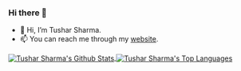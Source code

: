 ### Hi there 👋

- 👋 Hi, I’m Tushar Sharma.
- 📫 You can reach me through my [website](https://randomwits.com//).

<a target=_blank href="https://github.com/tushar-sharma">
  <img align="center" alt="Tushar Sharma's Github Stats" src="https://github-readme-stats.vercel.app/api?username=tushar-sharma&show_icons=true&theme=radical&count_private=true&hide_border=true"/>
</a>
<a target=_blank href="https://github.com/tushar-sharma">
  <img align="center" alt="Tushar Sharma's Top Languages" src="https://github-readme-stats.vercel.app/api/top-langs/?username=tushar-sharma&theme=radical&layout=compact&hide=EJS&hide_border=true"/>
</a>

<!--
**tushar-sharma/tushar-sharma** is a ✨ _special_ ✨ repository because its `README.md` (this file) appears on your GitHub profile.

Here are some ideas to get you started:

- 🔭 I’m currently working on ...
- 🌱 I’m currently learning ...
- 👯 I’m looking to collaborate on ...
- 🤔 I’m looking for help with ...
- 💬 Ask me about ...
- 📫 How to reach me: ...
- 😄 Pronouns: ...
- ⚡ Fun fact: ...
-->
